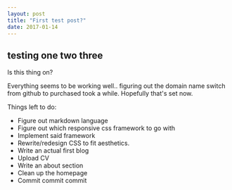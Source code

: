 ```yaml
---
layout: post
title: "First test post?"
date: 2017-01-14
---
```


<h2>testing one two three</h2>
Is this thing on?

Everything seems to be working well.. figuring out the domain name switch from github to purchased took a while. Hopefully that's set now.

Things left to do:

* Figure out markdown language
* Figure out which responsive css framework to go with
* Implement said framework
* Rewrite/redesign CSS to fit aesthetics.
* Write an actual first blog
* Upload CV
* Write an about section
* Clean up the homepage
* Commit commit commit
